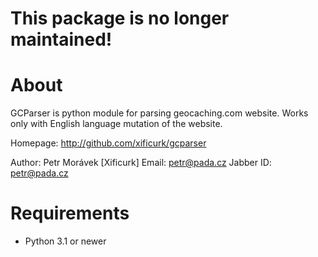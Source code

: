 This package is no longer maintained!
============================================================================

About
============================================================================
GCParser is python module for parsing geocaching.com website.
Works only with English language mutation of the website.

Homepage:
    http://github.com/xificurk/gcparser

Author:
    Petr Morávek [Xificurk]
    Email: petr@pada.cz
    Jabber ID: petr@pada.cz

Requirements
============================================================================
* Python 3.1 or newer
